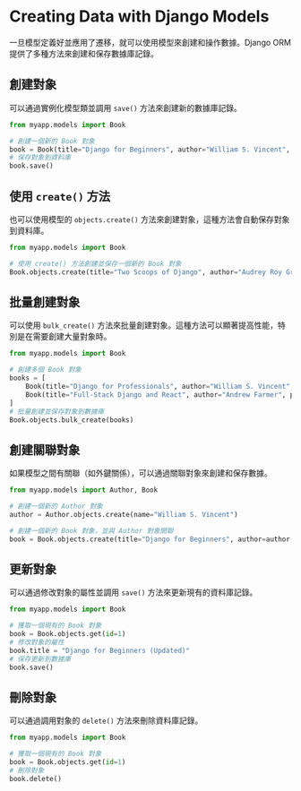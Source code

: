 # Creating Data with Django Models

一旦模型定義好並應用了遷移，就可以使用模型來創建和操作數據。Django ORM 提供了多種方法來創建和保存數據庫記錄。

## 創建對象

可以通過實例化模型類並調用 `save()` 方法來創建新的數據庫記錄。
```python
from myapp.models import Book

# 創建一個新的 Book 對象
book = Book(title="Django for Beginners", author="William S. Vincent", published_date="2020-01-01")
# 保存對象到資料庫
book.save()
```

## 使用 `create()` 方法
也可以使用模型的 `objects.create()` 方法來創建對象，這種方法會自動保存對象到資料庫。
```python
from myapp.models import Book

# 使用 create() 方法創建並保存一個新的 Book 對象
Book.objects.create(title="Two Scoops of Django", author="Audrey Roy Greenfeld", published_date="2019-01-01")
```

## 批量創建對象
可以使用 `bulk_create()` 方法來批量創建對象。這種方法可以顯著提高性能，特別是在需要創建大量對象時。
```python
from myapp.models import Book

# 創建多個 Book 對象
books = [
    Book(title="Django for Professionals", author="William S. Vincent", published_date="2021-01-01"),
    Book(title="Full-Stack Django and React", author="Andrew Farmer", published_date="2020-05-01"),
]
# 批量創建並保存對象到數據庫
Book.objects.bulk_create(books)
```

## 創建關聯對象
如果模型之間有關聯（如外鍵關係），可以通過關聯對象來創建和保存數據。
```python
from myapp.models import Author, Book

# 創建一個新的 Author 對象
author = Author.objects.create(name="William S. Vincent")

# 創建一個新的 Book 對象，並與 Author 對象關聯
book = Book.objects.create(title="Django for Beginners", author=author, published_date="2020-01-01")
```

## 更新對象
可以通過修改對象的屬性並調用 `save()` 方法來更新現有的資料庫記錄。
```python
from myapp.models import Book

# 獲取一個現有的 Book 對象
book = Book.objects.get(id=1)
# 修改對象的屬性
book.title = "Django for Beginners (Updated)"
# 保存更新到數據庫
book.save()
```

## 刪除對象
可以通過調用對象的 `delete()` 方法來刪除資料庫記錄。
```python
from myapp.models import Book

# 獲取一個現有的 Book 對象
book = Book.objects.get(id=1)
# 刪除對象
book.delete()
```